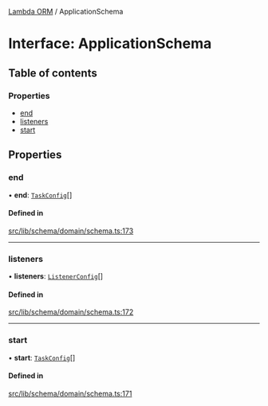 [Lambda ORM](../README.md) / ApplicationSchema

# Interface: ApplicationSchema

## Table of contents

### Properties

- [end](ApplicationSchema.md#end)
- [listeners](ApplicationSchema.md#listeners)
- [start](ApplicationSchema.md#start)

## Properties

### end

• **end**: [`TaskConfig`](TaskConfig.md)[]

#### Defined in

[src/lib/schema/domain/schema.ts:173](https://github.com/FlavioLionelRita/lambdaorm/blob/889020d7/src/lib/schema/domain/schema.ts#L173)

___

### listeners

• **listeners**: [`ListenerConfig`](ListenerConfig.md)[]

#### Defined in

[src/lib/schema/domain/schema.ts:172](https://github.com/FlavioLionelRita/lambdaorm/blob/889020d7/src/lib/schema/domain/schema.ts#L172)

___

### start

• **start**: [`TaskConfig`](TaskConfig.md)[]

#### Defined in

[src/lib/schema/domain/schema.ts:171](https://github.com/FlavioLionelRita/lambdaorm/blob/889020d7/src/lib/schema/domain/schema.ts#L171)
